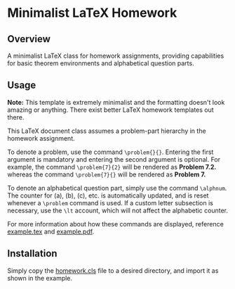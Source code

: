 # Minimalist LaTeX Homework

## Overview
A minimalist LaTeX class for homework assignments, providing capabilities for basic theorem environments and alphabetical question parts.

## Usage

**Note:** This template is extremely minimalist and the formatting doesn't look amazing or anything. There exist better LaTeX homework templates out there.

This LaTeX document class assumes a problem-part hierarchy in the homework assignment.

To denote a problem, use the command `\problem{}{}`. Entering the first argument is mandatory and entering the second argument is optional. For example, the command `\problem{7}{2}` will be rendered as **Problem 7.2.** whereas the command `\problem{7}{}` will be rendered as **Problem 7.**

To denote an alphabetical question part, simply use the command `\alphnum`. The counter for (a), (b), (c), etc. is automatically updated, and is reset whenever a `\problem` command is used. If a custom letter subsection is necessary, use the `\lt` account, which will not affect the alphabetic counter.

For more information about how these commands are displayed, reference [example.tex](example.tex) and [example.pdf](example.pdf).

## Installation
Simply copy the [homework.cls](homework.cls) file to a desired directory, and import it as shown in the example.

    
